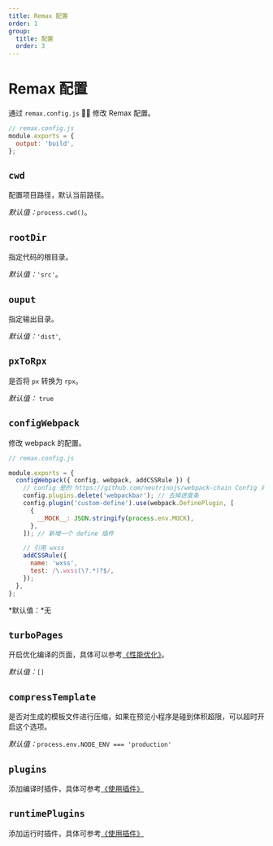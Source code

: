 ```yaml
---
title: Remax 配置
order: 1
group:
  title: 配置
  order: 3
---
```


# Remax 配置

通过 `remax.config.js`  修改 Remax 配置。

```js
// remax.config.js
module.exports = {
  output: 'build',
};
```

## `cwd`

配置项目路径，默认当前路径。

_默认值：_`process.cwd()`。

## `rootDir`

指定代码的根目录。

_默认值：_`'src'`。

## `ouput`

指定输出目录。

_默认值：_`'dist'`,

## `pxToRpx`

是否将 `px` 转换为 `rpx`。

_默认值：_ `true`

## `configWebpack`

修改 webpack 的配置。

```javascript
// remax.config.js

module.exports = {
  configWebpack({ config, webpack, addCSSRule }) {
    // config 是的 https://github.com/neutrinojs/webpack-chain Config 对象。
    config.plugins.delete('webpackbar'); // 去掉进度条
    config.plugin('custom-define').use(webpack.DefinePlugin, [
      {
        __MOCK__: JSON.stringify(process.env.MOCK),
      },
    ]); // 新增一个 define 插件

    // 引用 wxss
    addCSSRule({
      name: 'wxss',
      test: /\.wxss(\?.*)?$/,
    });
  },
};
```

*默认值：*无

## `turboPages`

开启优化编译的页面，具体可以参考[《性能优化》](/guide/advanced/performance)。

_默认值：_`[]`

## `compressTemplate`

是否对生成的模板文件进行压缩，如果在预览小程序是碰到体积超限，可以超时开启这个选项。

_默认值：_`process.env.NODE_ENV === 'production'`

## `plugins`

添加编译时插件，具体可参考[《使用插件》](/guide/advanced/plugin)

## `runtimePlugins`

添加运行时插件，具体可参考[《使用插件》](/guide/advanced/plugin)

